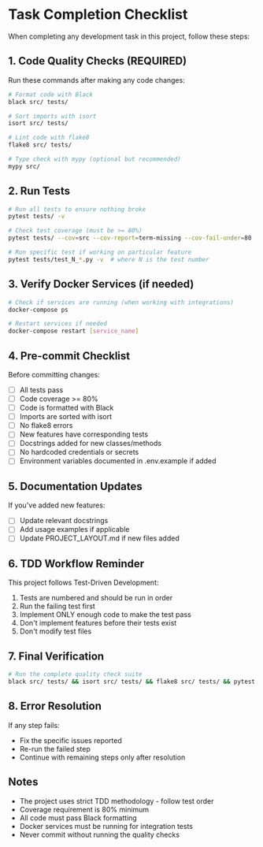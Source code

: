 # Task Completion Checklist

When completing any development task in this project, follow these steps:

## 1. Code Quality Checks (REQUIRED)
Run these commands after making any code changes:

```bash
# Format code with Black
black src/ tests/

# Sort imports with isort
isort src/ tests/

# Lint code with flake8
flake8 src/ tests/

# Type check with mypy (optional but recommended)
mypy src/
```

## 2. Run Tests
```bash
# Run all tests to ensure nothing broke
pytest tests/ -v

# Check test coverage (must be >= 80%)
pytest tests/ --cov=src --cov-report=term-missing --cov-fail-under=80

# Run specific test if working on particular feature
pytest tests/test_N_*.py -v  # where N is the test number
```

## 3. Verify Docker Services (if needed)
```bash
# Check if services are running (when working with integrations)
docker-compose ps

# Restart services if needed
docker-compose restart [service_name]
```

## 4. Pre-commit Checklist
Before committing changes:
- [ ] All tests pass
- [ ] Code coverage >= 80%
- [ ] Code is formatted with Black
- [ ] Imports are sorted with isort
- [ ] No flake8 errors
- [ ] New features have corresponding tests
- [ ] Docstrings added for new classes/methods
- [ ] No hardcoded credentials or secrets
- [ ] Environment variables documented in .env.example if added

## 5. Documentation Updates
If you've added new features:
- [ ] Update relevant docstrings
- [ ] Add usage examples if applicable
- [ ] Update PROJECT_LAYOUT.md if new files added

## 6. TDD Workflow Reminder
This project follows Test-Driven Development:
1. Tests are numbered and should be run in order
2. Run the failing test first
3. Implement ONLY enough code to make the test pass
4. Don't implement features before their tests exist
5. Don't modify test files

## 7. Final Verification
```bash
# Run the complete quality check suite
black src/ tests/ && isort src/ tests/ && flake8 src/ tests/ && pytest tests/ -v --cov=src --cov-fail-under=80
```

## 8. Error Resolution
If any step fails:
- Fix the specific issues reported
- Re-run the failed step
- Continue with remaining steps only after resolution

## Notes
- The project uses strict TDD methodology - follow test order
- Coverage requirement is 80% minimum
- All code must pass Black formatting
- Docker services must be running for integration tests
- Never commit without running the quality checks